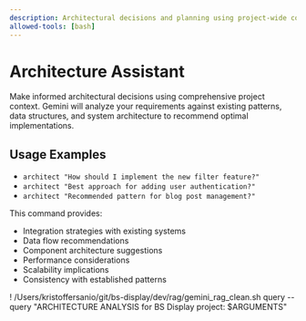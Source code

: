 ```yaml
---
description: Architectural decisions and planning using project-wide context via RAG
allowed-tools: [bash]
---
```


# Architecture Assistant

Make informed architectural decisions using comprehensive project context. Gemini will analyze your requirements against existing patterns, data structures, and system architecture to recommend optimal implementations.

## Usage Examples
- `architect "How should I implement the new filter feature?"`
- `architect "Best approach for adding user authentication?"`
- `architect "Recommended pattern for blog post management?"`

This command provides:
- Integration strategies with existing systems
- Data flow recommendations
- Component architecture suggestions
- Performance considerations
- Scalability implications
- Consistency with established patterns

! /Users/kristoffersanio/git/bs-display/dev/rag/gemini_rag_clean.sh query --query "ARCHITECTURE ANALYSIS for BS Display project: $ARGUMENTS"
